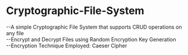 # Cryptographic-File-System
--A simple Cryptographic File System that supports CRUD operations on any file\
--Encrypt and Decrypt Files using Random Encryption Key Generation\
--Encryption Technique Employed: Caeser Cipher
